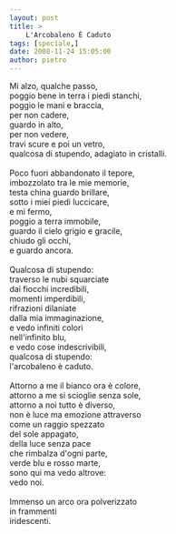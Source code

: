 ```yaml
---
layout: post
title: >
    L'Arcobaleno È Caduto
tags: [speciale,]
date: 2008-11-24 15:05:00
author: pietro
---
```

Mi alzo, qualche passo,<br/>poggio bene in terra i piedi stanchi,<br/>poggio le mani e braccia,<br/>per non cadere,<br/>guardo in alto,<br/>per non vedere,<br/>travi scure e poi un vetro,<br/>qualcosa di stupendo, adagiato in cristalli.<br/><br/>Poco fuori abbandonato il tepore,<br/>imbozzolato tra le mie memorie,<br/>testa china guardo brillare,<br/>sotto i miei piedi luccicare,<br/>e mi fermo,<br/>poggio a terra immobile,<br/>guardo il cielo grigio e gracile,<br/>chiudo gli occhi,<br/>e guardo ancora.<br/><br/>Qualcosa di stupendo:<br/>traverso le nubi squarciate<br/>dai fiocchi incredibili,<br/>momenti imperdibili,<br/>rifrazioni dilaniate<br/>dalla mia immaginazione,<br/>e vedo infiniti colori<br/>nell'infinito blu,<br/>e vedo cose indescrivibili,<br/>qualcosa di stupendo:<br/>l'arcobaleno è caduto.<br/><br/>Attorno a me il bianco ora è colore,<br/>attorno a me si scioglie senza sole,<br/>attorno a noi tutto è diverso,<br/>non è luce ma emozione attraverso<br/>come un raggio spezzato<br/>del sole appagato,<br/>della luce senza pace<br/>che rimbalza d'ogni parte,<br/>verde blu e rosso marte,<br/>sono qui ma vedo altrove:<br/>vedo noi.<br/><br/>Immenso un arco ora polverizzato<br/>in frammenti<br/>iridescenti.

